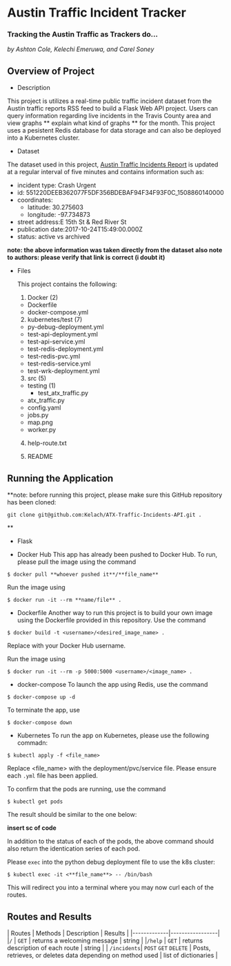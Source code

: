 # Austin Traffic Incident Tracker
### Tracking the Austin Traffic as Trackers do... 

*by Ashton Cole, Kelechi Emeruwa, and Carel Soney*

## Overview of Project

* Description

This project is utilizes a real-time public traffic incident dataset from
the Austin traffic reports RSS feed to build a Flask Web API project. Users
can query information regarding live incidents in the Travis County area and view
graphs ** explain what kind of graphs ** for the month. This project uses a
pesistent Redis database for data storage and can also be deployed into a 
Kubernetes cluster. 

* Dataset

The dataset used in this project, [Austin Traffic Incidents Report](https://data.austintexas.gov/resource/dx9v-zd7x.json)
is updated at a regular interval of five minutes
and contains information such as:
  * incident type: Crash Urgent 
  * id: 551220DEEB362077F5DF356BDEBAF94F34F93F0C_1508860140000
  * coordinates:
    * latitude: 30.275603
    * longitude: -97.734873
  * street address:E 15th St & Red River St
  * publication date:2017-10-24T15:49:00.000Z
  * status: active vs archived

 **note: the above information was taken directly from the dataset**
 **also note to authors: please verify that link is correct (i doubt it)**

* Files

  This project contains the following: 
   1. Docker (2)
     * Dockerfile
     * docker-compose.yml

   2. kubernetes/test (7)
     * py-debug-deployment.yml
     * test-api-deployment.yml
     * test-api-service.yml
     * test-redis-deployment.yml
     * test-redis-pvc.yml
     * test-redis-service.yml
     * test-wrk-deployment.yml

   3. src (5)
     * testing (1)
       * test_atx_traffic.py
     * atx_traffic.py
     * config.yaml
     * jobs.py
     * map.png
     * worker.py

   4. help-route.txt

   5. README

## Running the Application
**note: before running this project, please make sure this GitHub repository
has been cloned: 
```
git clone git@github.com:Kelach/ATX-Traffic-Incidents-API.git .
```
**

* Flask

* Docker Hub
This app has already been pushed to Docker Hub. To run, please pull the image
using the command
```
$ docker pull **whoever pushed it**/**file_name** 
```
Run the image using 
```
$ docker run -it --rm **name/file** .
```

* Dockerfile
Another way to run this project is to build your own image using the Dockerfile
provided in this repository. Use the command
```
$ docker build -t <username>/<desired_image_name> .
```
Replace <username> with your Docker Hub username.

Run the image using 
```
$ docker run -it --rm -p 5000:5000 <username>/<image_name> . 
```

* docker-compose
To launch the app using Redis, use the command 
```
$ docker-compose up -d 
```
To terminate the app, use 
```
$ docker-compose down
```
* Kubernetes
To run the app on Kubernetes, please use the following commadn: 
```
$ kubectl apply -f <file_name>
```
Replace <file_name> with the deployment/pvc/service file. Please ensure each `.yml`
file has been applied. 

To confirm that the pods are running, use the command 
```
$ kubectl get pods
```
The result should be similar to the one below: 

**insert sc of code**

In addition to the status of each of the pods, the above command should also return
the identication series of each pod. 

Please `exec` into the python debug deployment file to use the k8s cluster:
```
$ kubectl exec -it <**file_name**> -- /bin/bash
```
This will redirect you into a terminal where you may now curl each of the routes. 

## Routes and Results

| Routes | Methods | Description | Results |
|-------------|-----------------|
|`/` | `GET` | returns a welcoming message | string |
|`/help` | `GET` | returns description of each route | string | 
| `/incidents`| `POST` `GET` `DELETE` | Posts, retrieves, or deletes data depending on method used | list of dictionaries |


